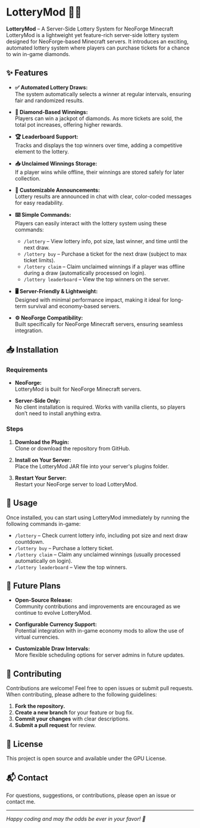 # LotteryMod 🎲💎

**LotteryMod** – A Server-Side Lottery System for NeoForge Minecraft  
LotteryMod is a lightweight yet feature-rich server-side lottery system designed for NeoForge-based Minecraft servers. It introduces an exciting, automated lottery system where players can purchase tickets for a chance to win in-game diamonds.

## ✨ Features

- **✅ Automated Lottery Draws:**  
  The system automatically selects a winner at regular intervals, ensuring fair and randomized results.

- **💎 Diamond-Based Winnings:**  
  Players can win a jackpot of diamonds. As more tickets are sold, the total pot increases, offering higher rewards.

- **🏆 Leaderboard Support:**  
  Tracks and displays the top winners over time, adding a competitive element to the lottery.

- **📥 Unclaimed Winnings Storage:**  
  If a player wins while offline, their winnings are stored safely for later collection.

- **💬 Customizable Announcements:**  
  Lottery results are announced in chat with clear, color-coded messages for easy readability.

- **⌨️ Simple Commands:**  
  Players can easily interact with the lottery system using these commands:
  - ``/lottery`` – View lottery info, pot size, last winner, and time until the next draw.
  - ``/lottery buy`` – Purchase a ticket for the next draw (subject to max ticket limits).
  - ``/lottery claim`` – Claim unclaimed winnings if a player was offline during a draw (automatically processed on login).
  - ``/lottery leaderboard`` – View the top winners on the server.

- **🖥️ Server-Friendly & Lightweight:**  
  Designed with minimal performance impact, making it ideal for long-term survival and economy-based servers.

- **⚙️ NeoForge Compatibility:**  
  Built specifically for NeoForge Minecraft servers, ensuring seamless integration.

## 📥 Installation

### Requirements

- **NeoForge:**  
  LotteryMod is built for NeoForge Minecraft servers.

- **Server-Side Only:**  
  No client installation is required. Works with vanilla clients, so players don’t need to install anything extra.

### Steps

1. **Download the Plugin:**  
   Clone or download the repository from GitHub.

2. **Install on Your Server:**  
   Place the LotteryMod JAR file into your server's plugins folder.

3. **Restart Your Server:**  
   Restart your NeoForge server to load LotteryMod.

## 🚀 Usage

Once installed, you can start using LotteryMod immediately by running the following commands in-game:

- ``/lottery`` – Check current lottery info, including pot size and next draw countdown.
- ``/lottery buy`` – Purchase a lottery ticket.
- ``/lottery claim`` – Claim any unclaimed winnings (usually processed automatically on login).
- ``/lottery leaderboard`` – View the top winners.

## 🔮 Future Plans

- **Open-Source Release:**  
  Community contributions and improvements are encouraged as we continue to evolve LotteryMod.

- **Configurable Currency Support:**  
  Potential integration with in-game economy mods to allow the use of virtual currencies.

- **Customizable Draw Intervals:**  
  More flexible scheduling options for server admins in future updates.

## 🤝 Contributing

Contributions are welcome! Feel free to open issues or submit pull requests. When contributing, please adhere to the following guidelines:

1. **Fork the repository.**
2. **Create a new branch** for your feature or bug fix.
3. **Commit your changes** with clear descriptions.
4. **Submit a pull request** for review.

## 📄 License

This project is open source and available under the GPU License.

## 📬 Contact

For questions, suggestions, or contributions, please open an issue or contact me.

---

*Happy coding and may the odds be ever in your favor! 🎲*
